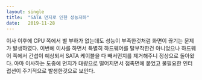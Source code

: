 ```yaml
---
layout:	single
title:	"SATA 먼지로 인한 성능저하"
date:	2019-11-28
---
```


  이사 이후에 CPU 쪽에서 별 부하가 없는데도 성능이 부족한것처럼 화면이 끊기는 문제가 발생하였다. 이번에 이사를 하면서 특별히 하드웨어를 탈부착한건 아니었으나 하드웨어 쪽에서 간섭이 예상되서 SATA 케이블을 다 빼서먼지를 제거해주니 정상으로 돌아왔다. 아마 이사하는 도중에 먼지가 대량으로 떨어지면서 접촉면에 붙었고 불필요한 인터럽션이 주기적으로 발생한것으로 보인다.

  